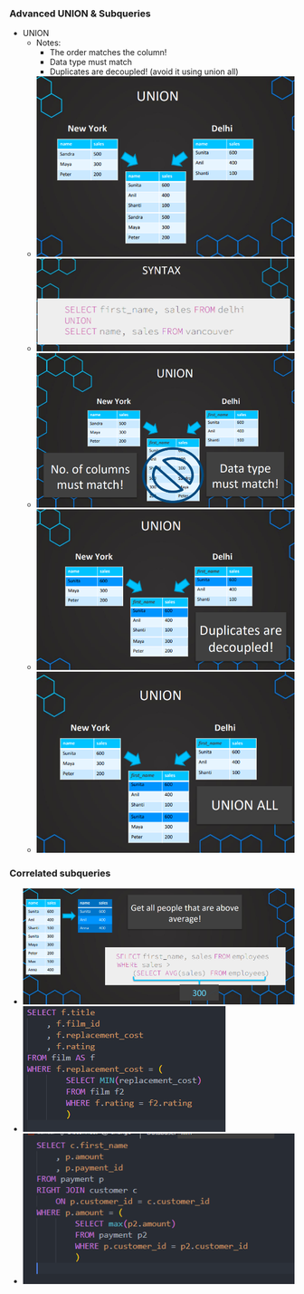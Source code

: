 ### Advanced UNION & Subqueries
- UNION
	- Notes: 
		- The order matches the column!
		- Data type must match
		- Duplicates are decoupled! (avoid it using union all)
	- ![img](images/union1.png)
	- ![img](images/union2.png)
	- ![img](images/union3.png)
	- ![img](images/union4.png)
	- ![img](images/union5.png)
### Correlated subqueries
- ![img](images/subqueries1.png)
- ![img](images/subqueries2.png)
- ![img](images/subqueries3.png)